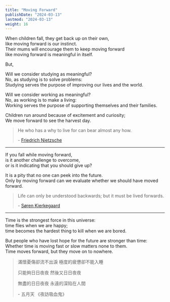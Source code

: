 ```yaml
---
title: "Moving Forward"
publishDate: "2024-03-13"
lastmod: "2024-03-13"
weight: 16
---
```


When children fall, they get back up on their own,<br/>
like moving forward is our instinct.<br/>
Their mums will encourage them to keep moving forward<br/>
like moving forward is meaningful in itself.<br/>

But,<br/>

Will we consider studying as meaningful?<br/>
No, as studying is to solve problems:<br/>
Studying serves the purpose of improving our lives and the world.<br/>

Will we consider working as meaningful?<br/>
No, as working is to make a living:<br/>
Working serves the purpose of supporting themselves and their families.<br/>

Children run around because of excitement and curiosity;<br/>
We move forward to see the harvest day.<br/>

> He who has a why to live for can bear almost any how.
>
> \- [Friedrich Nietzsche](https://www.goodreads.com/quotes/137-he-who-has-a-why-to-live-for-can-bear)

---

If you fall while moving forward,<br/>
is it another challenge to overcome,<br/>
or is it indicating that you should give up?<br/>

It is a pity that no one can peek into the future.<br/>
Only by moving forward can we evaluate whether we should have moved forward.<br/>

> Life can only be understood backwards; but it must be lived forwards.
>
> \- [Søren Kierkegaard](https://www.goodreads.com/quotes/6812-life-can-only-be-understood-backwards-but-it-must-be)

---

Time is the strongest force in this universe:<br/>
time flies when we are happy;<br/>
time becomes the hardest thing to kill when we are bored.<br/>

But people who have lost hope for the future are stronger than time:<br/>
Whether time is moving fast or slow matters none to them.<br/>
Time moves forward, but they move on to nowhere.<br/>

> 滿懷憂傷卻流不出淚 極度的疲憊卻不能入睡
>
> 只能夠日日夜夜 然後又日日夜夜
>
> 無盡的日日夜夜 永遠的深陷在人間
>
> \- 五月天 《夜訪吸血鬼》
